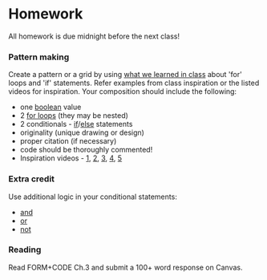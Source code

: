 # Homework
All homework is due midnight before the next class!

### Pattern making
Create a pattern or a grid by using [what we learned in class](https://github.com/Code1-SecB/Code_1_FA18/tree/master/week-04/classwork) about 'for' loops and 'if' statements. Refer examples from class inspiration or the listed videos for inspiration. Your composition should include the following:
- one [boolean](https://processing.org/reference/boolean.html) value
- 2 [for loops](https://processing.org/reference/for.html) (they may be nested)
- 2 conditionals - [if](https://processing.org/reference/if.html)/[else](https://processing.org/reference/else.html) statements
- originality (unique drawing or design)
- proper citation (if necessary)
- code should be thoroughly commented!
- Inspiration videos - [1](https://www.youtube.com/watch?v=RIdBGJbCIRE), [2](https://www.youtube.com/watch?v=5sY76MRS_XQ), [3](https://www.youtube.com/watch?v=YwSD0gPnh0k), [4](https://www.youtube.com/watch?v=pHBaie2cEg4), [5](https://www.youtube.com/watch?v=3v9YXBX8AVg)

### Extra credit
Use additional logic in your conditional statements:
- [and](https://processing.org/reference/logicalAND.html)
- [or](https://processing.org/reference/logicalOR.html)
- [not](https://processing.org/reference/logicalNOT.html)

### Reading
Read FORM+CODE Ch.3 and submit a 100+ word response on Canvas.
